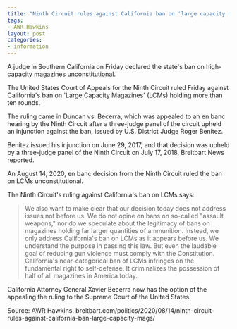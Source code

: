 ```yaml
---
title: "Ninth Circuit rules against California ban on 'large capacity mags'"
tags:
- AWR Hawkins
layout: post
categories:
- information
---
```


A judge in Southern California on Friday declared the state's ban on high-capacity magazines unconstitutional.

The United States Court of Appeals for the Ninth Circuit ruled Friday against California's ban on 'Large Capacity Magazines' (LCMs) holding more than ten rounds.

The ruling came in Duncan vs. Becerra, which was appealed to an en banc hearing by the Ninth Circuit after a three-judge panel of the circuit upheld an injunction against the ban, issued by U.S. District Judge Roger Benitez.

Benitez issued his injunction on June 29, 2017, and that decision was upheld by a three-judge panel of the Ninth Circuit on July 17, 2018, Breitbart News reported.

An August 14, 2020, en banc decision from the Ninth Circuit ruled the ban on LCMs unconstitutional.

The Ninth Circuit's ruling against California's ban on LCMs says:

> We also want to make clear that our decision today does not address issues not before us. We do not opine on bans on so-called "assault weapons," nor do we speculate about the legitimacy of bans on magazines holding far larger quantities of ammunition. Instead, we only address California's ban on LCMs as it appears before us. We understand the purpose in passing this law. But even the laudable goal of reducing gun violence must comply with the Constitution. California's near-categorical ban of LCMs infringes on the fundamental right to self-defense. It criminalizes the possession of half of all magazines in America today.

California Attorney General Xavier Becerra now has the option of the appealing the ruling to the Supreme Court of the United States.

Source: AWR Hawkins, breitbart.com/politics/2020/08/14/ninth-circuit-rules-against-california-ban-large-capacity-mags/

